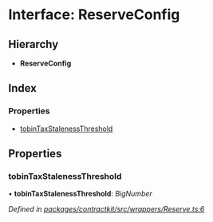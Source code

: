 # Interface: ReserveConfig

## Hierarchy

* **ReserveConfig**

## Index

### Properties

* [tobinTaxStalenessThreshold](_wrappers_reserve_.reserveconfig.md#tobintaxstalenessthreshold)

## Properties

###  tobinTaxStalenessThreshold

• **tobinTaxStalenessThreshold**: *BigNumber*

*Defined in [packages/contractkit/src/wrappers/Reserve.ts:6](https://github.com/celo-org/celo-monorepo/blob/06adf8b7a/packages/contractkit/src/wrappers/Reserve.ts#L6)*
